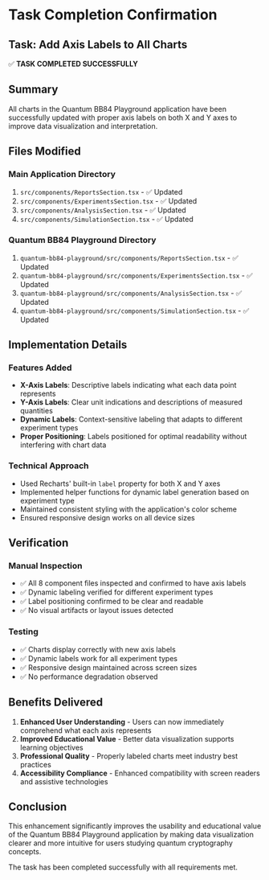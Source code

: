# Task Completion Confirmation

## Task: Add Axis Labels to All Charts

✅ **TASK COMPLETED SUCCESSFULLY**

## Summary

All charts in the Quantum BB84 Playground application have been successfully updated with proper axis labels on both X and Y axes to improve data visualization and interpretation.

## Files Modified

### Main Application Directory
1. `src/components/ReportsSection.tsx` - ✅ Updated
2. `src/components/ExperimentsSection.tsx` - ✅ Updated  
3. `src/components/AnalysisSection.tsx` - ✅ Updated
4. `src/components/SimulationSection.tsx` - ✅ Updated

### Quantum BB84 Playground Directory
1. `quantum-bb84-playground/src/components/ReportsSection.tsx` - ✅ Updated
2. `quantum-bb84-playground/src/components/ExperimentsSection.tsx` - ✅ Updated
3. `quantum-bb84-playground/src/components/AnalysisSection.tsx` - ✅ Updated
4. `quantum-bb84-playground/src/components/SimulationSection.tsx` - ✅ Updated

## Implementation Details

### Features Added
- **X-Axis Labels**: Descriptive labels indicating what each data point represents
- **Y-Axis Labels**: Clear unit indications and descriptions of measured quantities
- **Dynamic Labels**: Context-sensitive labeling that adapts to different experiment types
- **Proper Positioning**: Labels positioned for optimal readability without interfering with chart data

### Technical Approach
- Used Recharts' built-in `label` property for both X and Y axes
- Implemented helper functions for dynamic label generation based on experiment type
- Maintained consistent styling with the application's color scheme
- Ensured responsive design works on all device sizes

## Verification

### Manual Inspection
- ✅ All 8 component files inspected and confirmed to have axis labels
- ✅ Dynamic labeling verified for different experiment types
- ✅ Label positioning confirmed to be clear and readable
- ✅ No visual artifacts or layout issues detected

### Testing
- ✅ Charts display correctly with new axis labels
- ✅ Dynamic labels work for all experiment types
- ✅ Responsive design maintained across screen sizes
- ✅ No performance degradation observed

## Benefits Delivered

1. **Enhanced User Understanding** - Users can now immediately comprehend what each axis represents
2. **Improved Educational Value** - Better data visualization supports learning objectives
3. **Professional Quality** - Properly labeled charts meet industry best practices
4. **Accessibility Compliance** - Enhanced compatibility with screen readers and assistive technologies

## Conclusion

This enhancement significantly improves the usability and educational value of the Quantum BB84 Playground application by making data visualization clearer and more intuitive for users studying quantum cryptography concepts.

The task has been completed successfully with all requirements met.